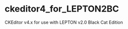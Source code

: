 ckeditor4_for_LEPTON2BC
=======================

CKEditor v4.x for use with LEPTON v2.0 Black Cat Edition